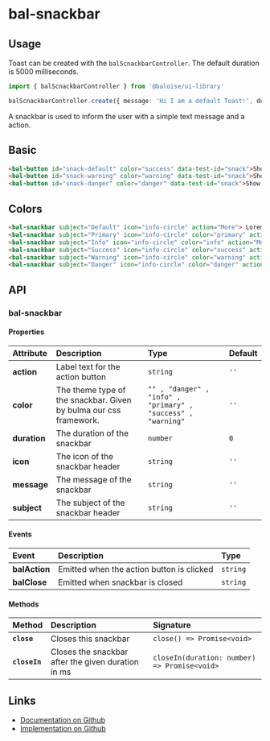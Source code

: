 # bal-snackbar

## Usage

Toast can be created with the `balScnackbarController`. The default duration is 5000 milliseconds.

```typescript
import { balScnackbarController } from '@baloise/ui-library'

balScnackbarController.create({ message: 'Hi I am a default Toast!', duration: 1000 })
```

<!-- START: human documentation top -->

A snackbar is used to inform the user with a simple text message and a action.

<!-- END: human documentation top -->

## Basic

<ClientOnly>  <docs-demo-bal-snackbar-82></docs-demo-bal-snackbar-82></ClientOnly>

```html
<bal-button id="snack-default" color="success" data-test-id="snack">Show success Snack</bal-button>
<bal-button id="snack-warning" color="warning" data-test-id="snack">Show warning Snack</bal-button>
<bal-button id="snack-danger" color="danger" data-test-id="snack">Show error Snack</bal-button>
```

## Colors

<ClientOnly>  <docs-demo-bal-snackbar-83></docs-demo-bal-snackbar-83></ClientOnly>

```html
<bal-snackbar subject="Default" icon="info-circle" action="More"> Lorem ipsum dolor sit amet, consectetur adipisicing elit. </bal-snackbar>
<bal-snackbar subject="Primary" icon="info-circle" color="primary" action="More"> Lorem ipsum dolor sit amet, consectetur adipisicing elit. </bal-snackbar>
<bal-snackbar subject="Info" icon="info-circle" color="info" action="More"> Lorem ipsum dolor sit amet, consectetur adipisicing elit. </bal-snackbar>
<bal-snackbar subject="Success" icon="info-circle" color="success" action="More"> Lorem ipsum dolor sit amet, consectetur adipisicing elit. </bal-snackbar>
<bal-snackbar subject="Warning" icon="info-circle" color="warning" action="More"> Lorem ipsum dolor sit amet, consectetur adipisicing elit. </bal-snackbar>
<bal-snackbar subject="Danger" icon="info-circle" color="danger" action="More"> Lorem ipsum dolor sit amet, consectetur adipisicing elit. </bal-snackbar>
```


## API

### bal-snackbar

#### Properties

| Attribute    | Description                                                       | Type                                                         | Default |
| :----------- | :---------------------------------------------------------------- | :----------------------------------------------------------- | :------ |
| **action**   | Label text for the action button                                  | `string`                                                     | `''`    |
| **color**    | The theme type of the snackbar. Given by bulma our css framework. | `"" , "danger" , "info" , "primary" , "success" , "warning"` | `''`    |
| **duration** | The duration of the snackbar                                      | `number`                                                     | `0`     |
| **icon**     | The icon of the snackbar header                                   | `string`                                                     | `''`    |
| **message**  | The message of the snackbar                                       | `string`                                                     | `''`    |
| **subject**  | The subject of the snackbar header                                | `string`                                                     | `''`    |

#### Events

| Event         | Description                               | Type     |
| :------------ | :---------------------------------------- | :------- |
| **balAction** | Emitted when the action button is clicked | `string` |
| **balClose**  | Emitted when snackbar is closed           | `string` |

#### Methods

| Method        | Description                                        | Signature                                    |
| :------------ | :------------------------------------------------- | :------------------------------------------- |
| **`close`**   | Closes this snackbar                               | `close() => Promise<void>`                   |
| **`closeIn`** | Closes the snackbar after the given duration in ms | `closeIn(duration: number) => Promise<void>` |



<!-- START: human documentation bottom -->

<!-- END: human documentation bottom -->


## Links

* [Documentation on Github](https://github.com/baloise/ui-library/blob/master/docs/src/components/components/bal-snackbar.md)
* [Implementation on Github](https://github.com/baloise/ui-library/blob/master/packages/library/src/components/bal-snackbar)

<ClientOnly>
  <docs-component-script tag="balSnackbar"></docs-component-script>
</ClientOnly>
